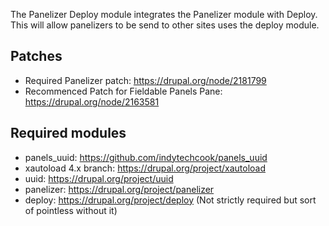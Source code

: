 The Panelizer Deploy module integrates the Panelizer module with Deploy.  This will allow panelizers
to be send to other sites uses the deploy module.

## Patches

* Required Panelizer patch: https://drupal.org/node/2181799
* Recommenced Patch for Fieldable Panels Pane: https://drupal.org/node/2163581

## Required modules

* panels_uuid: https://github.com/indytechcook/panels_uuid
* xautoload 4.x branch: https://drupal.org/project/xautoload
* uuid: https://drupal.org/project/uuid
* panelizer: https://drupal.org/project/panelizer
* deploy: https://drupal.org/project/deploy (Not strictly required but sort of pointless without it)

